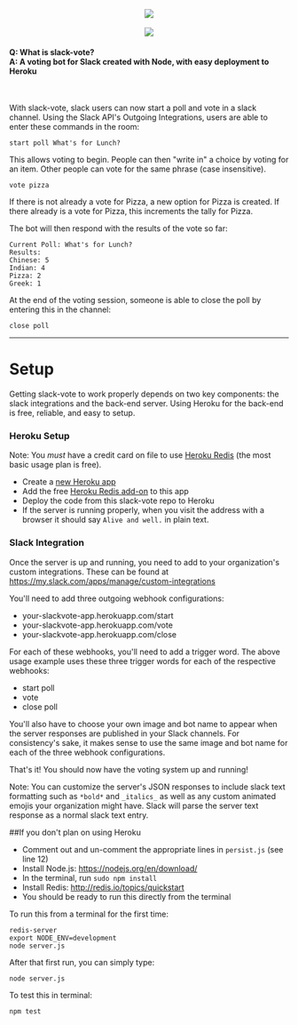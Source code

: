 <div align="center"><img src="http://i.imgur.com/zmvMFDO.png"/><br><br><img src="http://i.imgur.com/GU4eE21.gif"/></div><h4>Q: What is slack-vote?<br>A: A voting bot for Slack created with Node, with easy deployment to Heroku</h2><br>

With slack-vote, slack users can now start a poll and vote in a slack channel. Using the Slack API's Outgoing Integrations, users are able to enter these commands in the room:
```
start poll What's for Lunch?
```
This allows voting to begin. People can then "write in" a choice by voting for an item. Other people can vote for the same phrase (case insensitive).
```
vote pizza
```
If there is not already a vote for Pizza, a new option for Pizza is created. If there already is a vote for Pizza, this increments the tally for Pizza.

The bot will then respond with the results of the vote so far:
```
Current Poll: What's for Lunch?
Results:
Chinese: 5
Indian: 4
Pizza: 2
Greek: 1
```

At the end of the voting session, someone is able to close the poll by entering this in the channel:
```
close poll
```

---
# Setup

Getting slack-vote to work properly depends on two key components: the slack integrations and the back-end server. Using Heroku for the back-end is free, reliable, and easy to setup.

### Heroku Setup
Note: You *must* have a credit card on file to use [Heroku Redis](https://elements.heroku.com/addons/heroku-redis) (the most basic usage plan is free). 

* Create a [new Heroku app](https://dashboard.heroku.com/new)
* Add the free [Heroku Redis add-on](https://elements.heroku.com/addons/heroku-redis) to this app
* Deploy the code from this slack-vote repo to Heroku
* If the server is running properly, when you visit the address with a browser it should say `Alive and well.` in plain text.

### Slack Integration
Once the server is up and running, you need to add to your organization's custom integrations. These can be found at https://my.slack.com/apps/manage/custom-integrations 

You'll need to add three outgoing webhook configurations:
* your-slackvote-app.herokuapp.com/start
* your-slackvote-app.herokuapp.com/vote
* your-slackvote-app.herokuapp.com/close

For each of these webhooks, you'll need to add a trigger word. The above usage example uses these three trigger words for each of the respective webhooks:
* start poll
* vote
* close poll

You'll also have to choose your own image and bot name to appear when the server responses are published in your Slack channels. For consistency's sake, it makes sense to use the same image and bot name for each of the three webhook configurations.

That's it! You should now have the voting system up and running!

Note: You can customize the server's JSON responses to include slack text formatting such as `*bold*` and `_italics_` as well as any custom animated emojis your organization might have. Slack will parse the server text response as a normal slack text entry.

##If you don't plan on using Heroku

* Comment out and un-comment the appropriate lines in `persist.js` (see line 12)
* Install Node.js: https://nodejs.org/en/download/
* In the terminal, run `sudo npm install`
* Install Redis: http://redis.io/topics/quickstart
* You should be ready to run this directly from the terminal

To run this from a terminal for the first time:
```
redis-server
export NODE_ENV=development
node server.js
```
After that first run, you can simply type:
```
node server.js
```

To test this in terminal:
```
npm test
```
